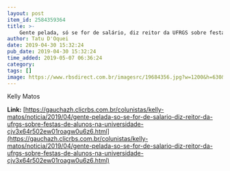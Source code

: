 ```yaml
---
layout: post
item_id: 2584359364
title: >-
    Gente pelada, só se for de salário, diz reitor da UFRGS sobre festas de alunos na universidade
author: Tatu D'Oquei
date: 2019-04-30 15:32:24
pub_date: 2019-04-30 15:32:24
time_added: 2019-05-07 06:36:24
category: 
tags: []
image: https://www.rbsdirect.com.br/imagesrc/19684356.jpg?w=1200&h=630&a=c
---
```


Kelly Matos

**Link:** [https://gauchazh.clicrbs.com.br/colunistas/kelly-matos/noticia/2019/04/gente-pelada-so-se-for-de-salario-diz-reitor-da-ufrgs-sobre-festas-de-alunos-na-universidade-cjv3x64r502ew01roagw0u6z6.html](https://gauchazh.clicrbs.com.br/colunistas/kelly-matos/noticia/2019/04/gente-pelada-so-se-for-de-salario-diz-reitor-da-ufrgs-sobre-festas-de-alunos-na-universidade-cjv3x64r502ew01roagw0u6z6.html)


